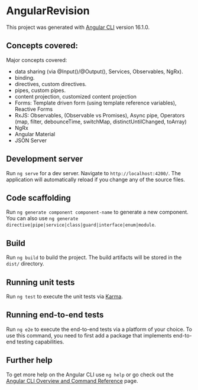 # AngularRevision

This project was generated with [Angular CLI](https://github.com/angular/angular-cli) version 16.1.0.

## Concepts covered:
Major concepts covered:
- data sharing (via @Input()/@Output(), Services, Observables, NgRx).
- binding.
- directives, custom directives.
- pipes, custom pipes.
- content projection, customized content projection
- Forms: Template driven form (using template reference variables), Reactive Forms
- RxJS: Observables, (Observable vs Promises), Async pipe, Operators (map, filter, debounceTime, switchMap, distinctUntilChanged, toArray)
- NgRx
- Angular Material
- JSON Server

## Development server

Run `ng serve` for a dev server. Navigate to `http://localhost:4200/`. The application will automatically reload if you change any of the source files.

## Code scaffolding

Run `ng generate component component-name` to generate a new component. You can also use `ng generate directive|pipe|service|class|guard|interface|enum|module`.

## Build

Run `ng build` to build the project. The build artifacts will be stored in the `dist/` directory.

## Running unit tests

Run `ng test` to execute the unit tests via [Karma](https://karma-runner.github.io).

## Running end-to-end tests

Run `ng e2e` to execute the end-to-end tests via a platform of your choice. To use this command, you need to first add a package that implements end-to-end testing capabilities.

## Further help

To get more help on the Angular CLI use `ng help` or go check out the [Angular CLI Overview and Command Reference](https://angular.io/cli) page.
